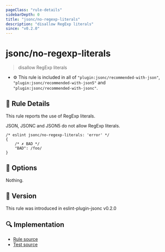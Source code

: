 ```yaml
---
pageClass: "rule-details"
sidebarDepth: 0
title: "jsonc/no-regexp-literals"
description: "disallow RegExp literals"
since: "v0.2.0"
---
```


# jsonc/no-regexp-literals

> disallow RegExp literals

- :gear: This rule is included in all of `"plugin:jsonc/recommended-with-json"`, `"plugin:jsonc/recommended-with-json5"` and `"plugin:jsonc/recommended-with-jsonc"`.

## :book: Rule Details

This rule reports the use of RegExp literals.

JSON, JSONC and JSON5 do not allow RegExp literals.

<eslint-code-block>

<!-- eslint-skip -->

```json5
/* eslint jsonc/no-regexp-literals: 'error' */
{
    /* ✗ BAD */
    "BAD": /foo/
}
```

</eslint-code-block>

## :wrench: Options

Nothing.

## :rocket: Version

This rule was introduced in eslint-plugin-jsonc v0.2.0

## :mag: Implementation

- [Rule source](https://github.com/ota-meshi/eslint-plugin-jsonc/blob/master/lib/rules/no-regexp-literals.ts)
- [Test source](https://github.com/ota-meshi/eslint-plugin-jsonc/blob/master/tests/lib/rules/no-regexp-literals.ts)
